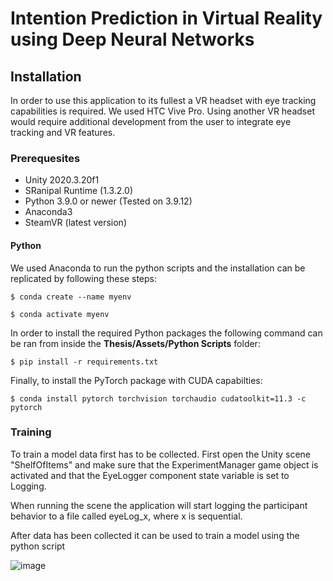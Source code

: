 # Intention Prediction in Virtual Reality using Deep Neural Networks

## Installation

In order to use this application to its fullest a VR headset with eye tracking capabilities is required. We used HTC Vive Pro. Using another VR headset would require
additional development from the user to integrate eye tracking and VR features.

### Prerequesites

 - Unity 2020.3.20f1
 - SRanipal Runtime (1.3.2.0)
 - Python 3.9.0 or newer (Tested on 3.9.12)
 - Anaconda3
 - SteamVR (latest version)

#### Python

We used Anaconda to run the python scripts and the installation can be replicated by following these steps: 

``` $ conda create --name myenv ```

``` $ conda activate myenv ```


In order to install the required Python packages the following command can be ran from inside the **Thesis/Assets/Python Scripts** folder:

``` $ pip install -r requirements.txt ```

Finally, to install the PyTorch package with CUDA capabilties:

``` $ conda install pytorch torchvision torchaudio cudatoolkit=11.3 -c pytorch ```

### Training

To train a model data first has to be collected. First open the Unity scene "ShelfOfItems" and make sure that the ExperimentManager game object is activated and that
the EyeLogger component state variable is set to Logging.

When running the scene the application will start logging the participant behavior to a file called eyeLog_x, where x is sequential.

After data has been collected it can be used to train a model using the python script 



![image](https://user-images.githubusercontent.com/22989470/171205307-3b349495-6b7a-44c6-bfb0-5624db61d98a.png)

